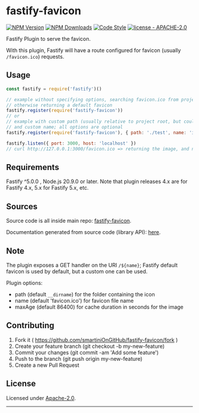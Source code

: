 # fastify-favicon

  [![NPM Version](https://img.shields.io/npm/v/fastify-favicon.svg?style=flat)](https://npmjs.org/package/fastify-favicon/)
  [![NPM Downloads](https://img.shields.io/npm/dm/fastify-favicon.svg?style=flat)](https://npmjs.org/package/fastify-favicon/)
  [![Code Style](https://img.shields.io/badge/code%20style-standard-brightgreen.svg?style=flat)](http://standardjs.com/)
  [![license - APACHE-2.0](https://img.shields.io/npm/l/fastify-favicon.svg)](http://opensource.org/licenses/APACHE-2.0)

Fastify Plugin to serve the favicon.

With this plugin, Fastify will have a route configured for favicon (usually `/favicon.ico`) requests.


## Usage

```js
const fastify = require('fastify')()

// example without specifying options, searching favicon.ico from project root,
// otherwise returning a default favicon
fastify.register(require('fastify-favicon'))
// or
// example with custom path (usually relative to project root, but could be absolute),
// and custom name; all options are optional
fastify.register(require('fastify-favicon'), { path: './test', name: 'icon.ico', maxAge: 3600 })

fastify.listen({ port: 3000, host: 'localhost' })
// curl http://127.0.0.1:3000/favicon.ico => returning the image, and no error thrown
```

## Requirements

Fastify ^5.0.0 , Node.js 20.9.0 or later.
Note that plugin releases 4.x are for Fastify 4.x, 5.x for Fastify 5.x, etc.


## Sources

Source code is all inside main repo:
[fastify-favicon](https://github.com/smartiniOnGitHub/fastify-favicon).

Documentation generated from source code (library API):
[here](https://smartiniongithub.github.io/fastify-favicon/).


## Note

The plugin exposes a GET handler on the URI `/${name}`;
Fastify default favicon is used by default, but a custom one can be used.

Plugin options:
- path (default `__dirname`) for the folder containing the icon
- name (default 'favicon.ico') for favicon file name
- maxAge (default 86400) for cache duration in seconds for the image


## Contributing

1. Fork it ( https://github.com/smartiniOnGitHub/fastify-favicon/fork )
2. Create your feature branch (git checkout -b my-new-feature)
3. Commit your changes (git commit -am 'Add some feature')
4. Push to the branch (git push origin my-new-feature)
5. Create a new Pull Request


## License

Licensed under [Apache-2.0](./LICENSE).

----
